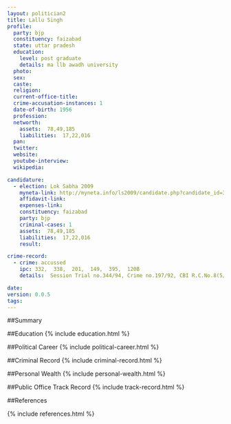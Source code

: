 ```yaml
---
layout: politician2
title: Lallu Singh
profile: 
  party: bjp
  constituency: faizabad
  state: uttar pradesh
  education: 
    level: post graduate
    details: ma llb awadh university
  photo: 
  sex: 
  caste: 
  religion: 
  current-office-title: 
  crime-accusation-instances: 1
  date-of-birth: 1956
  profession: 
  networth: 
    assets:  78,49,185
    liabilities:  17,22,016
  pan: 
  twitter: 
  website: 
  youtube-interview: 
  wikipedia: 

candidature: 
  - election: Lok Sabha 2009
    myneta-link: http://myneta.info/ls2009/candidate.php?candidate_id=3975
    affidavit-link: 
    expenses-link: 
    constituency: faizabad 
    party: bjp
    criminal-cases: 1
    assets:  78,49,185
    liabilities:  17,22,016
    result:  

crime-record: 
  - crime: accussed
    ipc: 332,  338,  201,  149,  395,  120B
    details:  Session Trial no.344/94, Crime no.197/92, CBI R.C.No.8(5/92) to R.C. No.48(5)/93Special Magistrate CBI ramjanmbhumi  

date: 
version: 0.0.5
tags: 
---
```

##Summary


##Education
{% include education.html %}


##Political Career
{% include political-career.html %}


##Criminal Record
{% include criminal-record.html %}


##Personal Wealth
{% include personal-wealth.html %}


##Public Office Track Record
{% include track-record.html %}


##References


{% include references.html %}